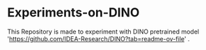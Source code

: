# Experiments-on-DINO

This Repository is made to experiment with DINO pretrained model 'https://github.com/IDEA-Research/DINO?tab=readme-ov-file' .
